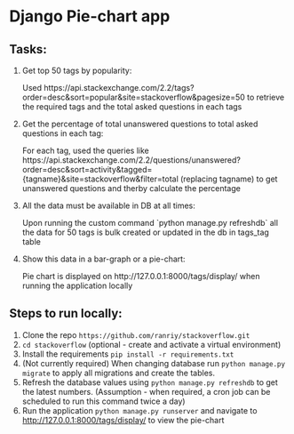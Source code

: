 # Django Pie-chart app

## Tasks:
1. Get top 50 tags by popularity:
   <p>Used https://api.stackexchange.com/2.2/tags?order=desc&sort=popular&site=stackoverflow&pagesize=50 to retrieve the required tags and the total asked questions in each tags</p>
   
2. Get the percentage of total unanswered questions to total asked questions in each tag:
   <p>For each tag, used the queries like https://api.stackexchange.com/2.2/questions/unanswered?order=desc&sort=activity&tagged={tagname}&site=stackoverflow&filter=total (replacing tagname) to get unanswered questions and therby calculate the percentage</p>
   
3. All the data must be available in DB at all times:
   <p>Upon running the custom command `python manage.py refreshdb` all the data for 50 tags is bulk created or updated in the db in tags_tag table</p>
   
4. Show this data in a bar-graph or a pie-chart:
   <p>Pie chart is displayed on http://127.0.0.1:8000/tags/display/ when running the application locally</p>
   
## Steps to run locally:
1. Clone the repo `https://github.com/ranriy/stackoverflow.git`
2. `cd stackoverflow` (optional - create and activate a virtual environment)
3. Install the requirements `pip install -r requirements.txt`
4. (Not currently required) When changing database run `python manage.py migrate` to apply all migrations and create the tables.
5. Refresh the database values using `python manage.py refreshdb` to get the latest numbers. (Assumption - when required, a cron job can be scheduled to run this command twice a day)
6. Run the application `python manage.py runserver` and navigate to http://127.0.0.1:8000/tags/display/ to view the pie-chart


